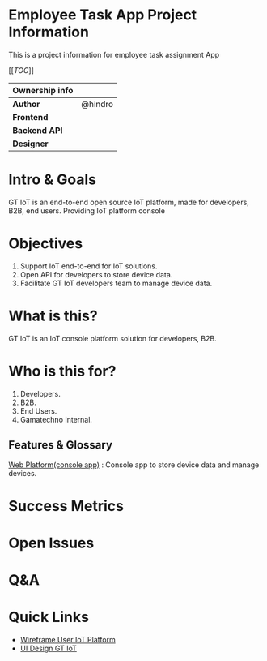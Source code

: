 # Employee Task App Project Information

This is a project information for employee task assignment App

[[_TOC_]]

| Ownership info | |
| --- | --- |
| **Author** | @hindro |
| **Frontend** |  |
| **Backend API** |  |
| **Designer** | |


# Intro & Goals
GT IoT is an end-to-end open source IoT platform, made for developers, B2B, end users. Providing IoT platform console 

# Objectives
1. Support IoT end-to-end for IoT solutions.
2. Open API for developers to store device data.
3. Facilitate GT IoT developers team to manage device data.


# What is this?
GT IoT is an IoT console platform solution for developers, B2B.

# Who is this for?
1. Developers.
2. B2B.
3. End Users.
4. Gamatechno Internal.


## Features & Glossary
[Web Platform(console app)](https://git.gamatechno.net/iot-research/gt-iot-platform/-/wikis/Web-Platform(console-app)) : Console app to store device data and manage devices.


# Success Metrics
# Open Issues
# Q&A
# Quick Links
- [Wireframe User IoT Platform](https://whimsical.com/gt-iot-platform-8671kXkDukeL1mvqNTUtC5)
- [UI Design GT IoT](https://www.figma.com/file/rfNpd8cPyFpKRzuaQ9rQBn/GT-IoT-Platform?node-id=4%3A616)
